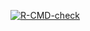 <!-- badges: start -->
  [![R-CMD-check](https://github.com/OmarAshkar/BioanalyticR_private/actions/workflows/R-CMD-check.yaml/badge.svg)](https://github.com/OmarAshkar/BioanalyticR_private/actions/workflows/R-CMD-check.yaml)
  <!-- badges: end -->
  
  
